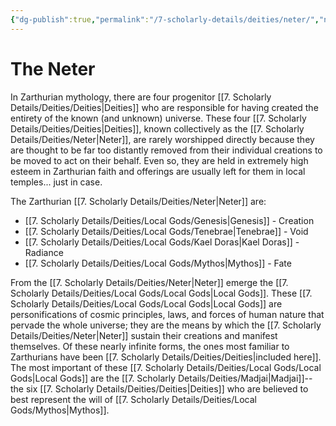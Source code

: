 ```yaml
---
{"dg-publish":true,"permalink":"/7-scholarly-details/deities/neter/","noteIcon":""}
---
```


# The Neter

In Zarthurian mythology, there are four progenitor [[7. Scholarly Details/Deities/Deities\|Deities]] who are responsible for having created the entirety of the known (and unknown) universe. These four [[7. Scholarly Details/Deities/Deities\|Deities]], known collectively as the [[7. Scholarly Details/Deities/Neter\|Neter]], are rarely worshipped directly because they are thought to be far too distantly removed from their individual creations to be moved to act on their behalf. Even so, they are held in extremely high esteem in Zarthurian faith and offerings are usually left for them in local temples... just in case.

The Zarthurian [[7. Scholarly Details/Deities/Neter\|Neter]] are: 

- [[7. Scholarly Details/Deities/Local Gods/Genesis\|Genesis]] - Creation
- [[7. Scholarly Details/Deities/Local Gods/Tenebrae\|Tenebrae]] - Void
- [[7. Scholarly Details/Deities/Local Gods/Kael Doras\|Kael Doras]] - Radiance
- [[7. Scholarly Details/Deities/Local Gods/Mythos\|Mythos]] - Fate

From the [[7. Scholarly Details/Deities/Neter\|Neter]] emerge the [[7. Scholarly Details/Deities/Local Gods/Local Gods\|Local Gods]]. These [[7. Scholarly Details/Deities/Local Gods/Local Gods\|Local Gods]] are personifications of cosmic principles, laws, and forces of human nature that pervade the whole universe; they are the means by which the [[7. Scholarly Details/Deities/Neter\|Neter]] sustain their creations and manifest themselves. Of these nearly infinite forms, the ones most familiar to Zarthurians have been [[7. Scholarly Details/Deities/Deities\|included here]]. The most important of these [[7. Scholarly Details/Deities/Local Gods/Local Gods\|Local Gods]] are the [[7. Scholarly Details/Deities/Madjai\|Madjai]]-- the six [[7. Scholarly Details/Deities/Deities\|Deities]] who are believed to best represent the will of [[7. Scholarly Details/Deities/Local Gods/Mythos\|Mythos]].  

